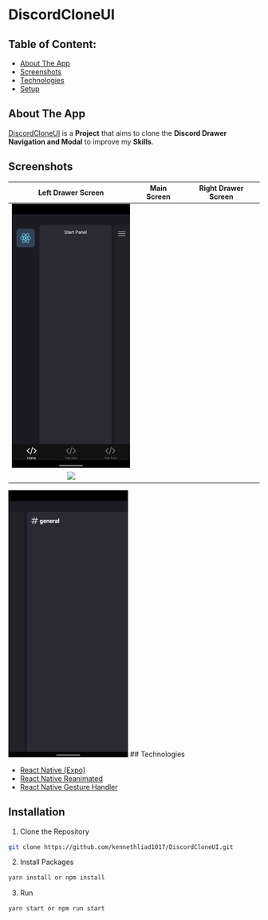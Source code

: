 # DiscordCloneUI

## Table of Content:

- [About The App](#about-the-app)
- [Screenshots](#screenshots)
- [Technologies](#technologies)
- [Setup](#setup)

## About The App

<a href="https://github.com/kennethliad1017/DiscordCloneUI">DiscordCloneUI</a> is a **Project** that aims to clone the **Discord Drawer Navigation and Modal** to improve my **Skills**.

## Screenshots

Left Drawer Screen| Main Screen |Right Drawer Screen|
:-------------------------:|:-------------------------:|:-------------------------:
<img src="readme_assets/overlapping_panels_left.png" width=240 /> |
<IMG SRC="readme_assets/overlapping_panels_center.pngCenter Panel" width=240 /> |
<IMG src="readme_assets/overlapping_panels_right.png" width=240 />
## Technologies

- [React Native (Expo)](https://docs.expo.dev/get-started/installation/)
- [React Native Reanimated](https://docs.swmansion.com/react-native-reanimated/docs/)
- [React Native Gesture Handler](https://docs.swmansion.com/react-native-gesture-handler/docs/)

## Installation
1. Clone the Repository
```sh
git clone https://github.com/kennethliad1017/DiscordCloneUI.git
```

2. Install Packages
```sh
yarn install or npm install
```
3. Run
```sh
yarn start or npm run start
```
